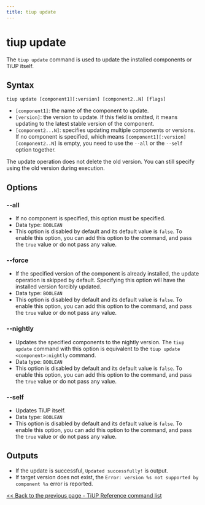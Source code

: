 ```yaml
---
title: tiup update
---
```


# tiup update

The `tiup update` command is used to update the installed components or TiUP itself.

## Syntax

```shell
tiup update [component1][:version] [component2..N] [flags]
```

- `[component1]`: the name of the component to update.
- `[version]`: the version to update. If this field is omitted, it means updating to the latest stable version of the component.
- `[component2...N]`: specifies updating multiple components or versions. If no component is specified, which means `[component1][:version] [component2..N]` is empty, you need to use the `--all` or the `--self` option together.

The update operation does not delete the old version. You can still specify using the old version during execution.

## Options

### --all

- If no component is specified, this option must be specified.
- Data type: `BOOLEAN`
- This option is disabled by default and its default value is `false`. To enable this option, you can add this option to the command, and pass the `true` value or do not pass any value.

### --force

- If the specified version of the component is already installed, the update operation is skipped by default. Specifying this option will have the installed version forcibly updated.
- Data type: `BOOLEAN`
- This option is disabled by default and its default value is `false`. To enable this option, you can add this option to the command, and pass the `true` value or do not pass any value.

### --nightly

- Updates the specified components to the nightly version. The `tiup update` command with this option is equivalent to the `tiup update <component>:nightly` command.
- Data type: `BOOLEAN`
- This option is disabled by default and its default value is `false`. To enable this option, you can add this option to the command, and pass the `true` value or do not pass any value.

### --self

- Updates TiUP itself.
- Data type: `BOOLEAN`
- This option is disabled by default and its default value is `false`. To enable this option, you can add this option to the command, and pass the `true` value or do not pass any value.

## Outputs

- If the update is successful, `Updated successfully!` is output.
- If target version does not exist, the `Error: version %s not supported by component %s` error is reported.

[<< Back to the previous page - TiUP Reference command list](/tiup/tiup-reference.md#command-list)
